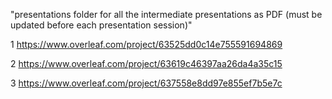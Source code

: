 "presentations folder for all the intermediate presentations as PDF (must be updated before each presentation session)"

1 https://www.overleaf.com/project/63525dd0c14e755591694869

2 https://www.overleaf.com/project/63619c46397aa26da4a35c15

3 https://www.overleaf.com/project/637558e8dd97e855ef7b5e7c
